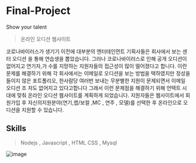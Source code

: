 # Final-Project
Show your talent

>온라인 오디션 웹사이트

코로나바이러스가 생기기 이전에 대부분의 엔터테인먼트 기획사들은 회사에서 보는 센터 오디션 을 통해 연습생을 뽑았습니다. 그러나 코로나바이러스로 인해 공개 오디션이 없어지고 연기자,가 수를 지망하는 지원자들의 접근성이 많이 떨어졌다고 합니다.
이런 문제를 해결하기 위해 각 회사에서는 이메일로 오디션을 보는 방법을 택하였지만 정성을 들이지 않은 포트폴리오, 한사람당 여러번 보내는 무분별한 지원이 문제되면서 이메일 오디션 조 차도 없어지고 있다고합니다
그래서 이런 문제점을 해결하기 위해 언택트 시대에 맞춰 온라인 오디션 웹사이트를 계획하게 되었습니다. 지원자들은 웹사이트에서 회원가입 후 자신의지원분야(연기,랩/보컬 ,MC , 연주 , 모델)를 선택한 후 온라인으로 오디션을 지원할 수 있습니다.

## Skills
> Nodejs , Javascript , HTML CSS , Mysql

![image](https://github.com/heejuneee/Final-Project/issues/1#issue-1285912933)
